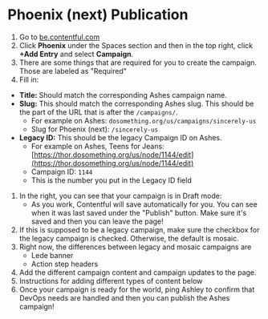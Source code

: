 # Phoenix (next) Publication

1.  Go to [be.contentful.com](https://be.contentful.com)
2.  Click **Phoenix** under the Spaces section and then in the top right, click **+Add Entry** and select **Campaign**.
3.  There are some things that are required for you to create the campaign. Those are labeled as "Required"
4.  Fill in:

* **Title:** Should match the corresponding Ashes campaign name.
* **Slug:** This should match the corresponding Ashes slug. This should be the part of the URL that is after the `/campaigns/`.
  * For example on Ashes: `dosomething.org/us/campaigns/sincerely-us`
  * Slug for Phoenix (next): `/sincerely-us`
* **Legacy ID:** This should be the legacy Campaign ID on Ashes.
  * For example on Ashes, Teens for Jeans: [https://thor.dosomething.org/us/node/1144/edit](https://thor.dosomething.org/us/node/1144/edit)
  * Campaign ID: `1144`
  * This is the number you put in the Legacy ID field

1.  In the right, you can see that your campaign is in Draft mode:
    * As you work, Contentful will save automatically for you. You can see when it was last saved under the "Publish" button. Make sure it's saved and then you can leave the page!
2.  If this is supposed to be a legacy campaign, make sure the checkbox for the legacy campaign is checked. Otherwise, the default is mosaic.
3.  Right now, the differences between legacy and mosaic campaigns are
    * Lede banner
    * Action step headers
4.  Add the different campaign content and campaign updates to the page.
5.  Instructions for adding different types of content below
6.  Once your campaign is ready for the world, ping Ashley to confirm that DevOps needs are handled and then you can publish the Ashes campaign!

